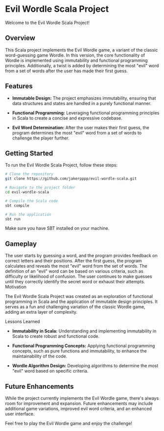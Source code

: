 # Evil Wordle Scala Project

Welcome to the Evil Wordle Scala Project! 

## Overview

This Scala project implements the Evil Wordle game, a variant of the classic word-guessing game Wordle. In this version, the core functionality of Wordle is implemented using immutability and functional programming principles. Additionally, a twist is added by determining the most "evil" word from a set of words after the user has made their first guess.

## Features

- **Immutable Design:** The project emphasizes immutability, ensuring that data structures and states are handled in a purely functional manner.

- **Functional Programming:** Leveraging functional programming principles in Scala to create a concise and expressive codebase.

- **Evil Word Determination:** After the user makes their first guess, the program determines the most "evil" word from a set of words to challenge the player further.

## Getting Started

To run the Evil Wordle Scala Project, follow these steps:

```bash
# Clone the repository
git clone https://github.com/jakerpppp/evil-wordle-scala.git

# Navigate to the project folder
cd evil-wordle-scala

# Compile the Scala code
sbt compile

# Run the application
sbt run
```
Make sure you have SBT installed on your machine.

## Gameplay

The user starts by guessing a word, and the program provides feedback on correct letters and their positions.
After the first guess, the program calculates and reveals the most "evil" word from the set of words. The definition of an "evil" word can be based on various criteria, such as difficulty or likelihood of confusion.
The user continues to make guesses until they correctly identify the secret word or exhaust their attempts.
Motivation

The Evil Wordle Scala Project was created as an exploration of functional programming in Scala and the application of immutable design principles. It serves as a fun and challenging variation of the classic Wordle game, adding an extra layer of complexity.

Lessons Learned

- **Immutability in Scala:** Understanding and implementing immutability in Scala to create robust and functional code.

- **Functional Programming Concepts:** Applying functional programming concepts, such as pure functions and immutability, to enhance the maintainability of the code.

- **Wordle Algorithm Design:** Developing algorithms to determine the most "evil" word based on specific criteria.

## Future Enhancements

While the project currently implements the Evil Wordle game, there's always room for improvement and expansion. Future enhancements may include additional game variations, improved evil word criteria, and an enhanced user interface.

Feel free to play the Evil Wordle game and enjoy the challenge!